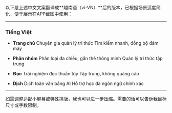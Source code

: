 以下是上述中文文案翻译成\*\*越南语（vi-VN）\*\*后的版本，已根据场景适度简化，便于展示在APP截图中使用：

---

### Tiếng Việt

* **Trang chủ**
  Chuyên gia quản lý tri thức
  Tìm kiếm nhanh, đồng bộ đám mây

* **Phân nhóm**
  Phân loại đa chiều, gắn thẻ thông minh
  Quản lý tri thức tập trung

* **Đọc**
  Trải nghiệm đọc thuần túy
  Tập trung, không quảng cáo

* **Dịch**
  Dịch toàn văn bằng AI
  Hỗ trợ học đa ngôn ngữ chính xác

---

如需调整适配小屏幕或特殊排版，我也可以进一步压缩。需要的话可以告诉我目标尺寸或字数限制。
